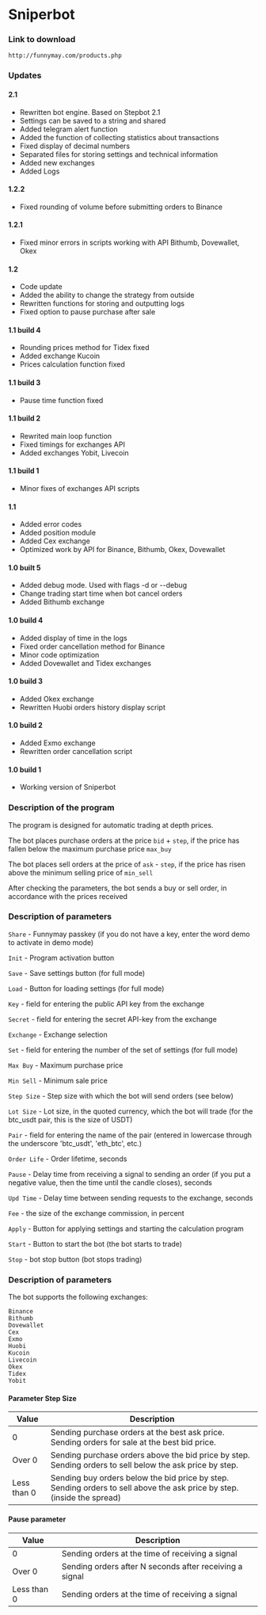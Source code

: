 # Sniperbot

### Link to download

`http://funnymay.com/products.php`

### Updates

#### 2.1
* Rewritten bot engine. Based on Stepbot 2.1
* Settings can be saved to a string and shared
* Added telegram alert function
* Added the function of collecting statistics about transactions
* Fixed display of decimal numbers
* Separated files for storing settings and technical information
* Added new exchanges
* Added Logs

#### 1.2.2
* Fixed rounding of volume before submitting orders to Binance

#### 1.2.1
* Fixed minor errors in scripts working with API Bithumb, Dovewallet, Okex

#### 1.2
* Code update
* Added the ability to change the strategy from outside
* Rewritten functions for storing and outputting logs
* Fixed option to pause purchase after sale

#### 1.1 build 4
* Rounding prices method for Tidex fixed
* Added exchange Kucoin
* Prices calculation function fixed

#### 1.1 build 3
* Pause time function fixed

#### 1.1 build 2
* Rewrited main loop function
* Fixed timings for exchanges API
* Added exchanges Yobit, Livecoin

#### 1.1 build 1
* Minor fixes of exchanges API scripts

#### 1.1
* Added error codes
* Added position module
* Added Cex exchange
* Optimized work by API for Binance, Bithumb, Okex, Dovewallet

#### 1.0 built 5
* Added debug mode. Used with flags -d or --debug
* Change trading start time when bot cancel orders
* Added Bithumb exchange

#### 1.0 build 4
* Added display of time in the logs
* Fixed order cancellation method for Binance
* Minor code optimization
* Added Dovewallet and Tidex exchanges

#### 1.0 build 3
* Added Okex exchange
* Rewritten Huobi orders history display script

#### 1.0 build 2
* Added Exmo exchange
* Rewritten order cancellation script

#### 1.0 build 1
* Working version of Sniperbot

### Description of the program

The program is designed for automatic trading at depth prices.

The bot places purchase orders at the price `bid` + `step`, if the price has fallen below the maximum purchase price `max_buy`

The bot places sell orders at the price of `ask` - `step`, if the price has risen above the minimum selling price of `min_sell`

After checking the parameters, the bot sends a buy or sell order, in accordance with the prices received

### Description of parameters

`Share` - Funnymay passkey (if you do not have a key, enter the word demo to activate in demo mode)

`Init` - Program activation button

`Save` - Save settings button (for full mode)

`Load` - Button for loading settings (for full mode)

`Key` - field for entering the public API key from the exchange

`Secret` - field for entering the secret API-key from the exchange

`Exchange` - Exchange selection

`Set` - field for entering the number of the set of settings (for full mode)

`Max Buy` - Maximum purchase price

`Min Sell` - Minimum sale price

`Step Size` - Step size with which the bot will send orders (see below)

`Lot Size` - Lot size, in the quoted currency, which the bot will trade (for the btc_usdt pair, this is the size of USDT)

`Pair` - field for entering the name of the pair (entered in lowercase through the underscore 'btc_usdt', 'eth_btc', etc.)

`Order Life` - Order lifetime, seconds

`Pause` - Delay time from receiving a signal to sending an order (if you put a negative value, then the time until the candle closes), seconds

`Upd Time` - Delay time between sending requests to the exchange, seconds

`Fee` - the size of the exchange commission, in percent

`Apply` - Button for applying settings and starting the calculation program

`Start` - Button to start the bot (the bot starts to trade)

`Stop` - bot stop button (bot stops trading)

### Description of parameters

The bot supports the following exchanges:
```
Binance
Bithumb
Dovewallet
Cex
Exmo
Huobi
Kucoin
Livecoin
Okex
Tidex
Yobit
```

#### Parameter Step Size
Value       |Description
------------|-----------------
0           |Sending purchase orders at the best ask price. Sending orders for sale at the best bid price.
Over 0      |Sending purchase orders above the bid price by step. Sending orders to sell below the ask price by step.
Less than 0 |Sending buy orders below the bid price by step. Sending orders to sell above the ask price by step. (inside the spread)

#### Pause parameter
Value       |Description
------------|----------------
0           |Sending orders at the time of receiving a signal
Over 0      |Sending orders after N seconds after receiving a signal
Less than 0 |Sending orders at the time of receiving a signal
